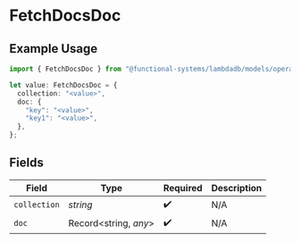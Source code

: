 # FetchDocsDoc

## Example Usage

```typescript
import { FetchDocsDoc } from "@functional-systems/lambdadb/models/operations";

let value: FetchDocsDoc = {
  collection: "<value>",
  doc: {
    "key": "<value>",
    "key1": "<value>",
  },
};
```

## Fields

| Field                 | Type                  | Required              | Description           |
| --------------------- | --------------------- | --------------------- | --------------------- |
| `collection`          | *string*              | :heavy_check_mark:    | N/A                   |
| `doc`                 | Record<string, *any*> | :heavy_check_mark:    | N/A                   |